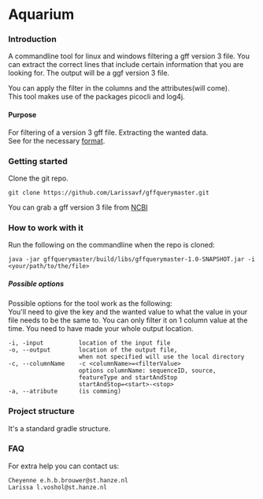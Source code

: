 # Aquarium
### Introduction
A commandline tool for linux and windows filtering a gff version 3 file.
You can extract the correct lines that include certain information 
that you are looking for. The output will be a ggf version 3 file.

You can apply the filter in the columns and the attributes(will come).  
This tool makes use of the packages picocli and log4j.

#### Purpose
For filtering of a version 3 gff file. Extracting the wanted data.  
See for the necessary [format](https://www.ensembl.org/info/website/upload/gff.html?redirect=no).

### Getting started
Clone the git repo.

```
git clone https://github.com/Larissavf/gffquerymaster.git
```
You can grab a gff version 3 file from [NCBI](https://www.ncbi.nlm.nih.gov/datasets/)

### How to work with it
Run the following on the commandline when the repo is cloned:

```
java -jar gffquerymaster/build/libs/gffquerymaster-1.0-SNAPSHOT.jar -i <your/path/to/the/file>
```
##### Possible options
Possible options for the tool work as the following:  
You'll need to give the key and the wanted value to what 
the value in your file needs to be the same to.
You can only filter it on 1 column value at the time.
You need to have made your whole output location.

    -i, -input          location of the input file
    -o, --output        location of the output file, 
                        when not specified will use the local directory
    -c, --columnName    -c <columnName>=<filterValue>
                        options columnName: sequenceID, source, 
                        featureType and startAndStop
                        startAndStop=<start>-<stop>
    -a, --atribute      (is comming)


### Project structure

It's a standard gradle structure.

### FAQ
For extra help you can contact us:  

    Cheyenne e.h.b.brouwer@st.hanze.nl
    Larissa l.voshol@st.hanze.nl

